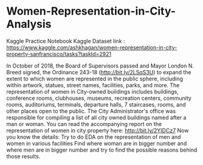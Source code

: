 # Women-Representation-in-City-Analysis

Kaggle Practice Notebook 
Kaggle Dataset link : https://www.kaggle.com/ashkhagan/women-representation-in-city-property-sanfrancisco/tasks?taskId=2921


In October of 2018, the Board of Supervisors passed and Mayor London N. Breed signed, the Ordinance 243-18 (http://bit.ly/2LSqS3U) to expand the extent to which women are represented in the public sphere, including within artwork, statues, street names, facilities, parks, and more. The representation of women in City-owned buildings includes buildings, conference rooms, clubhouses, museums, recreation centers, community rooms, auditoriums, terminals, departure halls, 7 staircases, rooms, and other places open to the public. The City Administrator's office was responsible for compiling a list of all city owned buildings named after a man or woman. You can read the accompanying report on the representation of women in city property here: http://bit.ly/2YIDCz7
Now you know the details:
Try to do EDA on the representation of men and women in various facilities
Find where woman are in bigger number and where men are in bigger number and try to find the possible reasons behind those results.
